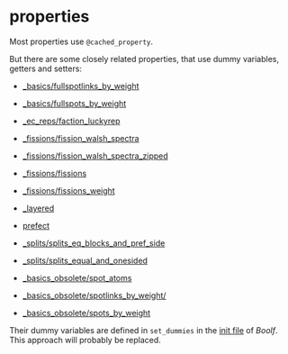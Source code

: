 # properties

Most properties use `@cached_property`.

But there are some closely related properties, that use dummy variables, getters and setters:<br>

* [_basics/fullspotlinks_by_weight](_basics/fullspotlinks_by_weight/__init__.py)
* [_basics/fullspots_by_weight](_basics/fullspots_by_weight/__init__.py)
* [_ec_reps/faction_luckyrep](_ec_reps/faction_luckyrep/__init__.py)
* [_fissions/fission_walsh_spectra](_fissions/fission_walsh_spectra/__init__.py)
* [_fissions/fission_walsh_spectra_zipped](_fissions/fission_walsh_spectra_zipped/__init__.py)
* [_fissions/fissions](_fissions/fissions/__init__.py)
* [_fissions/fissions_weight](_fissions/fissions_weight/__init__.py)
* [_layered](_layered/__init__.py)
* [prefect](prefect/__init__.py)
* [_splits/splits_eq_blocks_and_pref_side](_splits/splits_eq_blocks_and_pref_side/__init__.py)
* [_splits/splits_equal_and_onesided](_splits/splits_equal_and_onesided/__init__.py)


* [_basics_obsolete/spot_atoms](_basics_obsolete/spot_atoms/__init__.py)
* [_basics_obsolete/spotlinks_by_weight/](_basics_obsolete/spotlinks_by_weight/__init__.py)
* [_basics_obsolete/spots_by_weight](_basics_obsolete/spots_by_weight/__init__.py)

Their dummy variables are defined in `set_dummies` in the [init file](../__init__.py) of _Boolf_.<br>
This approach will probably be replaced.
